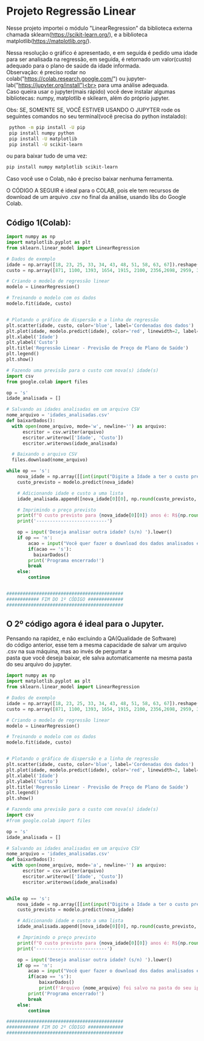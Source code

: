  # Projeto Regressão Linear 

 Nesse projeto importei o módulo "LinearRegression" da biblioteca externa chamada sklearn(https://scikit-learn.org/), e a biblioteca matplotlib(https://matplotlib.org/).

 Nessa resolução o gráfico é apresentado, e em seguida é pedido uma idade para ser analisada na regressão, em seguida,
é retornado um valor(custo) adequado para o plano de saúde da idade informada. <br> Observação: é preciso rodar no colab("https://colab.research.google.com/") ou jupyter-lab("https://jupyter.org/install")<br> para uma análise adequada.<br> Caso queira usar o jupyter(mais rápido) você deve instalar algumas bibliotecas: numpy, matplotlib e skilearn, além do próprio jupyter.

 Obs: SE, SOMENTE SE, VOCÊ ESTIVER USANDO O JUPYTER rode os seguintes comandos no seu terminal(você precisa do python instalado):
```bash
 python -m pip install -U pip
 pip install numpy python
 pip install -U matplotlib
 pip install -U scikit-learn
```
 ou para baixar tudo de uma vez: 
```bash
pip install numpy matplotlib scikit-learn
```
 Caso você use o Colab, não é preciso baixar nenhuma ferramenta.

O CÓDIGO A SEGUIR é ideal para o COLAB, pois ele tem recursos de download de um arquivo .csv no final da análise, usando libs do Google Colab.

## Código 1(Colab):
```python
import numpy as np
import matplotlib.pyplot as plt
from sklearn.linear_model import LinearRegression

# Dados de exemplo
idade = np.array([18, 23, 25, 33, 34, 43, 48, 51, 58, 63, 67]).reshape(-1, 1)
custo = np.array([871, 1100, 1393, 1654, 1915, 2100, 2356,2698, 2959, 3000, 3100])

# Criando o modelo de regressão linear
modelo = LinearRegression()

# Treinando o modelo com os dados
modelo.fit(idade, custo)


# Plotando o gráfico de dispersão e a linha de regressão
plt.scatter(idade, custo, color='blue', label='Cordenadas dos dados')
plt.plot(idade, modelo.predict(idade), color='red', linewidth=2, label='Regressão Linear')
plt.xlabel('Idade')
plt.ylabel('Custo')
plt.title('Regressão Linear - Previsão de Preço de Plano de Saúde')
plt.legend()
plt.show()

# Fazendo uma previsão para o custo com nova(s) idade(s)
import csv
from google.colab import files

op = 's'
idade_analisada = []

# Salvando as idades analisadas em um arquivo CSV
nome_arquivo = 'idades_analisadas.csv'
def baixarDados():
  with open(nome_arquivo, mode='w', newline='') as arquivo:
      escritor = csv.writer(arquivo)
      escritor.writerow(['Idade', 'Custo'])
      escritor.writerows(idade_analisada)

  # Baixando o arquivo CSV
  files.download(nome_arquivo)

while op == 's':
    nova_idade = np.array([[int(input("Digite a Idade a ter o custo previsto: "))]])  # Nova idade para prever o custo
    custo_previsto = modelo.predict(nova_idade)

    # Adicionando idade e custo a uma lista
    idade_analisada.append([nova_idade[0][0], np.round(custo_previsto, 2)[0]])

    # Imprimindo o preço previsto
    print(f"O custo previsto para {nova_idade[0][0]} anos é: R${np.round(custo_previsto,2)[0]}")
    print('--------------------------')

    op = input('Deseja analisar outra idade? (s/n) ').lower()
    if op == 'n':
        acao = input("Você quer fazer o download dos dados analisados em .csv? (s/n)").lower()
        if(acao == 's'):
          baixarDados()
        print('Programa encerrado!')
        break
    else:
        continue


###########################################
############ FIM DO 1º CÓDIGO #############
###########################################
```

## O 2º código agora é ideal para o Jupyter.
Pensando na rapidez, e não excluindo a QA(Qualidade de Software)<br>
do código anterior, esse tem a mesma capacidade de salvar um arquivo .csv na sua máquina, mas ao invés de perguntar a<br>
pasta que você deseja baixar, ele salva automaticamente na mesma pasta do seu arquivo do jupyter.<br>
```python
import numpy as np
import matplotlib.pyplot as plt
from sklearn.linear_model import LinearRegression

# Dados de exemplo
idade = np.array([18, 23, 25, 33, 34, 43, 48, 51, 58, 63, 67]).reshape(-1, 1)
custo = np.array([871, 1100, 1393, 1654, 1915, 2100, 2356,2698, 2959, 3000, 3100])

# Criando o modelo de regressão linear
modelo = LinearRegression()

# Treinando o modelo com os dados
modelo.fit(idade, custo)


# Plotando o gráfico de dispersão e a linha de regressão
plt.scatter(idade, custo, color='blue', label='Cordenadas dos dados')
plt.plot(idade, modelo.predict(idade), color='red', linewidth=2, label='Regressão Linear')
plt.xlabel('Idade')
plt.ylabel('Custo')
plt.title('Regressão Linear - Previsão de Preço de Plano de Saúde')
plt.legend()
plt.show()

# Fazendo uma previsão para o custo com nova(s) idade(s)
import csv
#from google.colab import files

op = 's'
idade_analisada = []

# Salvando as idades analisadas em um arquivo CSV
nome_arquivo = 'idades_analisadas.csv'
def baixarDados():
  with open(nome_arquivo, mode='a', newline='') as arquivo:
      escritor = csv.writer(arquivo)
      escritor.writerow(['Idade', 'Custo'])
      escritor.writerows(idade_analisada)


while op == 's':
    nova_idade = np.array([[int(input("Digite a Idade a ter o custo previsto: "))]])  # Nova idade para prever o custo
    custo_previsto = modelo.predict(nova_idade)

    # Adicionando idade e custo a uma lista
    idade_analisada.append([nova_idade[0][0], np.round(custo_previsto, 2)[0]])

    # Imprimindo o preço previsto
    print(f"O custo previsto para {nova_idade[0][0]} anos é: R${np.round(custo_previsto,2)[0]}")
    print('--------------------------')

    op = input('Deseja analisar outra idade? (s/n) ').lower()
    if op == 'n':
        acao = input("Você quer fazer o download dos dados analisados em .csv? (s/n)").lower()
        if(acao == 's'):
            baixarDados()
            print(f'Arquivo {nome_arquivo} foi salvo na pasta do seu ipynb notebook!')
        print('Programa encerrado!')
        break
    else:
        continue

###########################################
############ FIM DO 2º CÓDIGO #############
###########################################
```
